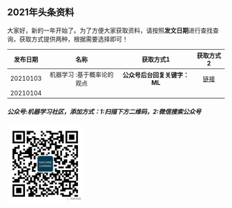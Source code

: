## 2021年头条资料

大家好，新的一年开始了。为了方便大家获取资料，请按照**发文日期**进行查找查询，获取方式提供两种，根据需要选择即可！

| 发布日期 |名称|获取方式1 |获取方式2|
| :---------:|:---:|:---:|:---:|
| 20210103 |  机器学习 :基于概率论的观点| **公众号后台回复关键字：ML** |[链接](https://github.com/probml/pml-book/releases/download/2020-12-28/pml1-2020-12-28.pdf)|
| 20210104 |  |  ||

##### 公众号:机器学习社区，添加方式：1:扫描下方二维码，2:微信搜索公众号
<img src="/2021/pic/WechatIMG14.jpeg" width="35%">
